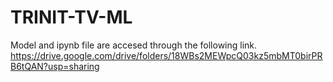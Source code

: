 # TRINIT-TV-ML

Model and ipynb file are accesed through the following link.
https://drive.google.com/drive/folders/18WBs2MEWpcQ03kz5mbMT0birPRB6tQAN?usp=sharing
